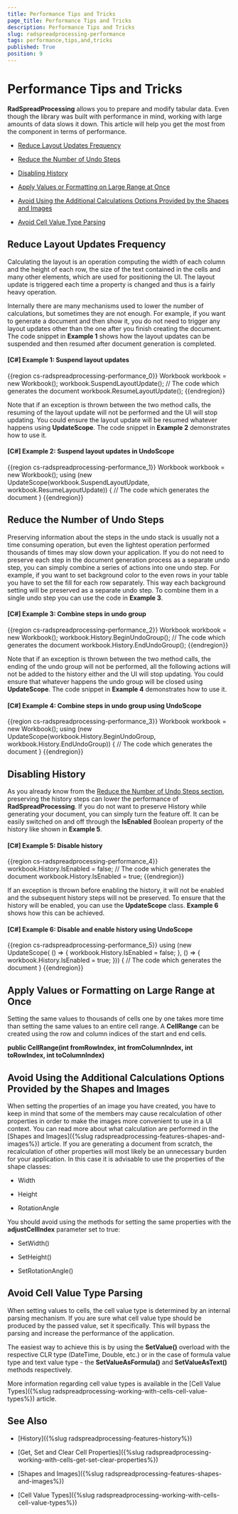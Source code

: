 ```yaml
---
title: Performance Tips and Tricks
page_title: Performance Tips and Tricks
description: Performance Tips and Tricks
slug: radspreadprocessing-performance
tags: performance,tips,and,tricks
published: True
position: 9
---
```


# Performance Tips and Tricks



__RadSpreadProcessing__ allows you to prepare and modify tabular data. Even though the library was built with performance in mind, working with large amounts of data slows it down. This article will help you get the most from the component in terms of performance.
      

* [Reduce Layout Updates Frequency](#reduce-layout-updates-frequency)

* [Reduce the Number of Undo Steps](#reduce-the-number-of-undo-steps)

* [Disabling History](#disabling-history)

* [Apply Values or Formatting on Large Range at Once](#apply-values-or-formatting-on-large-range-at-once)

* [Avoid Using the Additional Calculations Options Provided by the Shapes and Images](#avoid-using-the-additional-calculations-options-provided-by-the-shapes-and-images)

* [Avoid Cell Value Type Parsing](#avoid-cell-value-type-parsing) 

## Reduce Layout Updates Frequency

Calculating the layout is an operation computing the width of each column and the height of each row, the size of the text contained in the cells and many other elements, which are used for positioning the UI. The layout update is triggered each time a property is changed and thus is a fairly heavy operation.
        

Internally there are many mechanisms used to lower the number of calculations, but sometimes they are not enough. For example, if you want to generate a document and then show it, you do not need to trigger any layout updates other than the one after you finish creating the document. The code snippet in __Example 1__ shows how the layout updates can be suspended and then resumed after document generation is completed.
        

#### __[C#] Example 1: Suspend layout updates__

{{region cs-radspreadprocessing-performance_0}}
	Workbook workbook = new Workbook();
	workbook.SuspendLayoutUpdate();
	// The code which generates the document
	workbook.ResumeLayoutUpdate();
{{endregion}}



Note that if an exception is thrown between the two method calls, the resuming of the layout update will not be performed and the UI will stop updating. You could ensure the layout update will be resumed whatever happens using __UpdateScope__. The code snippet in __Example 2__ demonstrates how to use it.
        

#### __[C#] Example 2: Suspend layout updates in UndoScope__

{{region cs-radspreadprocessing-performance_1}}
	Workbook workbook = new Workbook();
	using (new UpdateScope(workbook.SuspendLayoutUpdate, workbook.ResumeLayoutUpdate))
	{
	    // The code which generates the document
	}
{{endregion}}



## Reduce the Number of Undo Steps

Preserving information about the steps in the undo stack is usually not a time consuming operation, but even the lightest operation performed thousands of times may slow down your application. If you do not need to preserve each step in the document generation process as a separate undo step, you can simply combine a series of actions into one undo step. For example, if you want to set background color to the even rows in your table you have to set the fill for each row separately. This way each background setting will be preserved as a separate undo step. To combine them in a single undo step you can use the code in __Example 3__.
        

#### __[C#] Example 3: Combine steps in undo group__

{{region cs-radspreadprocessing-performance_2}}
	Workbook workbook = new Workbook();
	workbook.History.BeginUndoGroup();
	// The code which generates the document
	workbook.History.EndUndoGroup();
{{endregion}}



Note that if an exception is thrown between the two method calls, the ending of the undo group will not be performed, all the following actions will not be added to the history either and the UI will stop updating. You could ensure that whatever happens the undo group will be closed using __UpdateScope__. The code snippet in __Example 4__ demonstrates how to use it.
        

#### __[C#] Example 4: Combine steps in undo group using UndoScope__

{{region cs-radspreadprocessing-performance_3}}
	Workbook workbook = new Workbook();
	using (new UpdateScope(workbook.History.BeginUndoGroup, workbook.History.EndUndoGroup))
	{
	    // The code which generates the document
	}
{{endregion}}



## Disabling History

As you already know from the [Reduce the Number of Undo Steps section](#reduce-the-number-of-undo-steps), preserving the history steps can lower the performance of __RadSpreadProcessing__. If you do not want to preserve History while generating your document, you can simply turn the feature off. It can be easily switched on and off through the __IsEnabled__ Boolean property of the history like shown in __Example 5__.
        

#### __[C#] Example 5: Disable history__

{{region cs-radspreadprocessing-performance_4}}
	workbook.History.IsEnabled = false;
	// The code which generates the document
	workbook.History.IsEnabled = true;
{{endregion}}



If an exception is thrown before enabling the history, it will not be enabled and the subsequent history steps will not be preserved. To ensure that the history will be enabled, you can use the __UpdateScope__ class. __Example 6__ shows how this can be achieved.
        

#### __[C#] Example 6: Disable and enable history using UndoScope__

{{region cs-radspreadprocessing-performance_5}}
	using (new UpdateScope(
	    () => { workbook.History.IsEnabled = false; },
	    () => { workbook.History.IsEnabled = true; }))
	{
	    // The code which generates the document
	}
{{endregion}}



## Apply Values or Formatting on Large Range at Once

Setting the same values to thousands of cells one by one takes more time than setting the same values to an entire cell range. A __CellRange__ can be created using the row and column indices of the start and end cells.
        

__public CellRange(int fromRowIndex, int fromColumnIndex, int toRowIndex, int toColumnIndex)__

## Avoid Using the Additional Calculations Options Provided by the Shapes and Images

When setting the properties of an image you have created, you have to keep in mind that some of the members may cause recalculation of other properties in order to make the images more convenient to use in a UI context. You can read more about what calculation are performed in the [Shapes and Images]({%slug radspreadprocessing-features-shapes-and-images%}) article. If you are generating a document from scratch, the recalculation of other properties will most likely be an unnecessary burden for your application. In this case it is advisable to use the properties of the shape classes:
        

* Width

* Height

* RotationAngle

You should avoid using the methods for setting the same properties with the __adjustCellIndex__ parameter set to true:
        

* SetWidth()

* SetHeight()

* SetRotationAngle()

## Avoid Cell Value Type Parsing

When setting values to cells, the cell value type is determined by an internal parsing mechanism. If you are sure what cell value type should be produced by the passed value, set it specifically. This will bypass the parsing and increase the performance of the application. 

The easiest way to achieve this is by using the __SetValue()__ overload with the respective CLR type (DateTime, Double, etc.) or in the case of formula value type and text value type - the __SetValueAsFormula()__ and __SetValueAsText()__ methods respectively.  

More information regarding cell value types is available in the [Cell Value Types]({%slug radspreadprocessing-working-with-cells-cell-value-types%}) article.


## See Also

 * [History]({%slug radspreadprocessing-features-history%})

 * [Get, Set and Clear Cell Properties]({%slug radspreadprocessing-working-with-cells-get-set-clear-properties%})

 * [Shapes and Images]({%slug radspreadprocessing-features-shapes-and-images%})
 
 * [Cell Value Types]({%slug radspreadprocessing-working-with-cells-cell-value-types%})
